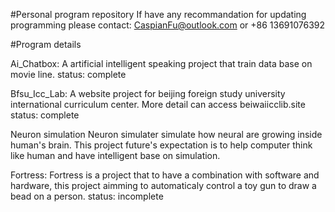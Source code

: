 #Personal program repository
If have any recommandation for updating programming please contact:
CaspianFu@outlook.com
or
+86 13691076392

#Program details

Ai_Chatbox:
A artificial intelligent speaking project that train data base on movie line. 
status: complete

Bfsu_Icc_Lab:
A website project for beijing foreign study university international curriculum center. 
More detail can access beiwaiicclib.site
status: complete

Neuron simulation
Neuron simulater simulate how neural are growing inside human's brain. This project future's expectation is to help computer think like human and have intelligent base on simulation.

Fortress:
Fortress is a project that to have a combination with software and hardware, this project aimming to
automaticaly control a toy gun to draw a bead on a person.
status: incomplete

